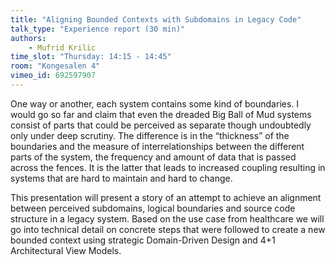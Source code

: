 ```yaml
---
title: "Aligning Bounded Contexts with Subdomains in Legacy Code"
talk_type: "Experience report (30 min)"
authors:
    - Mufrid Krilic
time_slot: "Thursday: 14:15 - 14:45"
room: "Kongesalen 4"
vimeo_id: 692597907
---
```

One way or another, each system contains some kind of boundaries. I would go so far and claim that even the dreaded Big Ball of Mud systems consist of parts that could be perceived as separate though undoubtedly only under deep scrutiny. The difference is in the “thickness” of the boundaries and the measure of interrelationships between the different parts of the system, the frequency and amount of data that is passed across the fences. It is the latter that leads to increased coupling resulting in systems that are hard to maintain and hard to change.

This presentation will present a story of an attempt to achieve an alignment between perceived subdomains, logical boundaries and source code structure in a legacy system. Based on the use case from healthcare we will go into technical detail on concrete steps that were followed to create a new bounded context using strategic Domain-Driven Design and 4+1 Architectural View Models.
